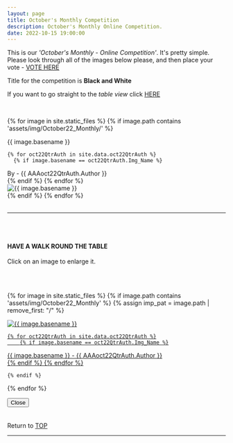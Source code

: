 ```yaml
---
layout: page
title: October's Monthly Competition
description: October's Monthly Online Competition.
date: 2022-10-15 19:00:00
---
```



This is our _'October's Monthly - Online Competition'_. 
It's pretty simple. Please look through all of the images below please, and then place your vote - 
<a target="_blank" href="https://surveyhero.com/c/hdwmhrsc">VOTE HERE</a> 


<p>Title for the competition is <strong>Black and White</strong></p> 

If you want to go straight to the *table view* click <a href="#tableView">HERE</a>

<!-- <br>
## !! VOTING IS NOW CLOSED !!
<br> -->

<br>

<!-- This loops through all the images in specified folder -->
{% for image in site.static_files %}
    {% if image.path contains 'assets/img/October22_Monthly/' %}
<div class="Number">{{ image.basename }}</div>

<!-- This runs and checks if there is a matching author in the file -->
    {% for oct22QtrAuth in site.data.oct22QtrAuth %}
      {% if image.basename == oct22QtrAuth.Img_Name %}
<div class="subName">By - {{ AAAoct22QtrAuth.Author }}</div>
      {% endif %}
    {% endfor %}


<div>
    <img class="col three Comp_Img" src="{{ site.baseurl }}{{ image.path }}" alt="{{ image.basename }}">
</div>
    {% endif %}
{% endfor %}



<br>
<br>

<hr id="tableView">

<br>
<br>

<div class="col three caption">
    <h4>HAVE A WALK ROUND THE TABLE </h4>
    <p>Click on an image to enlarge it.</p>    
</div>

<br>
<br>


<!-- MASONARY GRID -->
<div class="full-width">
	<div class="grid">

{% for image in site.static_files %}
    {% if image.path contains 'assets/img/October22_Monthly' %}
        {% assign imp_pat = image.path | remove_first: "/" %}
<div class="grid__item" data-size="1280x1280">  
    <a href="{{ site.baseurl }}{{ image.path }}" class="img-wrap" alt="{{ image.basename }}">
        <img src="{{ site.baseurl }}{{ image.path }}" alt="{{ image.basename }}" />

    {% for oct22QtrAuth in site.data.oct22QtrAuth %}
        {% if image.basename == oct22QtrAuth.Img_Name %}
<div class="description description--grid">{{ image.basename }} - {{ AAAoct22QtrAuth.Author }}</div>
        {% endif %}
    {% endfor %}

</a>
</div>

    {% endif %}
{% endfor %}
	</div>

<!-- /grid -->
<div class="preview">
	<button class="action action--close"><i class="fa fa-times"></i><span class="text-hidden">Close</span></button>
	<div class="description description--preview"></div>
</div>
</div>
<!-- MASONARY GRID END -->

<br>
<br>

<div class="col three caption">
    Return to <a href="#top">TOP</a>
</div>

<hr>





